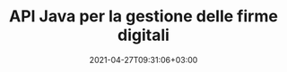 ---
############################# Static ############################
layout: "product"
date: 2021-04-27T09:31:06+03:00
draft: false

product: "Signature"
product_tag: "signature"
platform: "Java"
platform_tag: "java"

############################# Head ############################
head_title: "API per la firma digitale Java, aggiungi la firma elettronica all'immagine PDF Word Excel"
head_description: "API di firma digitale Java. Libreria di firme elettroniche per firmare digitalmente PDF, Microsoft Word, fogli di calcolo Excel, presentazioni PowerPoint e formati di documenti immagine."

############################# Header ############################
title: "API Java per la gestione delle firme digitali"
description: "Gestisci la firma elettronica di tipi di immagini, codici QR, codici a barre, metadati, testo e timbri nelle applicazioni Java per la firma di immagini e formati di file di documenti digitali."
button:
    enable: true

############################# SubMenu ############################
submenu:
    enable: true
    
    left:
        img_alt: "GroupDocs.Signature for Java"
        image: "https://www.groupdocs.cloud/templates/groupdocs/images/product-logos/groupdocs-signature-java.png"
        product: "GroupDocs.Signature"
        platform: "Java"

    middle:
        button:
            # button loop
            - link: "#overview"
              text: "Panoramica"

            # button loop
            - link: "#features"
              text: "Caratteristiche"

            # button loop
            - link: "#support"
              text: "Supporto"

            # button loop
            - link: "https://products.groupdocs.app/signature"
              text: "Dimostrazione dal vivo"

            # button loop
            - link: "https://purchase.groupdocs.com/pricing/signature/java"
              text: "Prezzi"

    right:
        link_download: "https://downloads.groupdocs.com/signature"
        link_learn: "https://docs.groupdocs.com/signature/java/"
        link_buy: "https://purchase.groupdocs.com"

############################# Overview ############################
overview:
    enable: true
    content: |
      GroupDocs.Signature per Java API ti aiuta a sviluppare applicazioni Java con funzionalità di firma elettronica per firmare documenti digitali di formati supportati senza installare alcun software esterno. Supporta la manipolazione e la gestione di vari tipi di firme elettroniche come immagine, codice a barre, codice QR, timbro, testo, ottica e metadati. Tutti i tuoi documenti commerciali elettronici come Microsoft Office Word, presentazioni PowerPoint, fogli di calcolo Excel, immagini e file PDF possono essere firmati digitalmente personalizzando le proprietà della firma, ad es. ombra, dimensioni, allineamento e altro secondo le tue esigenze. La libreria della firma digitale è semplice e leggera, costituita da un singolo file DLL che può essere facilmente integrato all'interno di un'applicazione Java nuova o esistente.  

      Tramite GroupDocs.Signature per l'API Java è possibile caricare tutti i certificati registrati dal sistema o individuare le firme esistenti utilizzando la ricerca semplice e avanzata. Le opzioni per lavorare con documenti protetti da password, specificando proprietà di firma comuni (dimensioni del testo, opacità, rotazione, verifica, proprietà dei caratteri, opzioni di colore, numero di pagina, larghezza, in alto, a sinistra ecc.) e il supporto per l'implementazione di diversi tipi di firma elettronica lo rendono affidabile Soluzione per la gestione delle firme elettroniche per documenti digitali.  

      GroupDocs.Signature per Java è compatibile con tutte le versioni Java e supporta i sistemi operativi più diffusi (Windows, Linux, MacOS) in grado di eseguire il runtime Java
    tabs:
      enable: true
      
      ## TAB ONE ##
      tab_one:
        description: |
          Questa è una panoramica delle funzionalità di GroupDocs.Signature per Java:
      
        right:
          enable: true
          icon: "fab fa-html5"
          title: "Tipi di firma"
          content: |
            * Firma del testo
            * Firma dell'immagine
            * Firme digitali
            * Firma del codice QR
            * Firma del codice a barre
            * Timbro Firma
            * Firma del campo modulo
      
      ## TAB TWO ##
      tab_two:
        description: |
          L'API di firma elettronica Java supporta vari formati di file di documenti elencati di seguito. [Formati di documenti supportati.](https://docs.groupdocs.com/signature/java/supported-document-formats/)

        left:
          enable: true
          table:
            # table loop
            - title: "Microsoft Office"
              content: |
                * **Word:** DOC, DOCX, DOCM, DOT, DOTX, DOTM, RTF, TXT
                * **Excel:** XLS, XLSX, XLSM, XLSB, XLTM, XLT, XLTM, XLTX, XLAM, SXC, SpreadsheetML
                * **PowerPoint:** PPT, PPTX, PPS, PPSX, PPSM, POT, POTM, POTX, PPTM

        right:
          enable: true
          table:
            # table loop
            - title: "Images & Other Formats"
              content: |
                * **immagini**: JPG, BMP, PNG, TIFF, GIF, DCM, WEBP
                * **OpenDocument**: ODT, OTT, OTS, ODS, ODP, OTP, ODG
                * **Jpeg2000**: JP2, JPF, JPX, J2K, J2C, JPM
                * **Metafile**: EMF, WMF, CMX
                * **Portatile**: PDF
                * **Grafica vettoriale scalabile**: CDR, SVG
                * **Adobe Photoshop**: PSD
                * **Altri**: DJVU

      ## TAB THREE ##
      tab_three:
        description: |
          GroupDocs.Signature per Java supporta i seguenti sistemi operativi, framework e gestori di pacchetti:
        
        left:
          enable: true
          table:
            # table loop
            - icon: "fab fa-windows"
              title: "Sistemi operativi"
              content: |
                * Microsoft Windows Desktop
                * Microsoft Windows Server
                * Linux
                * MacOS

            # table loop
            - icon: "fas fa-code"
              title: "Framework supportati"
              content: |
                * Java 7 (1.7) and above

        right:
          enable: true
          table:
            # table loop
            - icon: "fas fa-cogs"
              title: "Ambienti di sviluppo"
              content: |
                * NetBeans
                * IntelliJ IDEA
                * Eclipse
            # table loop
            - icon: "fas fa-tools"
              title: "Costruisci lo strumento di automazione"
              content: |
                * Maven

############################# Features ############################
features:
    enable: true
    title: "Funzionalità di GroupDocs.Signature per Java"

    feature:
      # feature loop
      - icon: "fas fa-copy"
        content: "Crea, leggi, modifica, nascondi ed elimina firme elettroniche dai formati di documenti supportati"

      # feature loop
      - icon: "fas fa-eye"
        content: "Accesso al documento firmato da flusso, percorso relativo o percorso assoluto"

      # feature loop
      - icon: "fas fa-bolt"
        content: "Applica la firma del testo a documenti, fogli di calcolo, presentazioni, immagini e file PDF"
      
      # feature loop
      - icon: "fas fa-file-powerpoint"
        content: "Aggiungi la firma del testo come annotazione, adesivo, immagine ai file PDF e configura anche lo stile e il colore"

      # feature loop
      - icon: "fas fa-code"
        content: "Firma documento PDF, file immagine e ottieni l'output in diversi formati di file"

      # feature loop
      - icon: "fas fa-cloud"
        content: "Firma digitalmente le immagini con la firma del testo come filigrana e aggiungi trasparenza, rotazione alla firma elettronica"

      # feature loop
      - icon: "fas fa-remove-format"
        content: "Cerca certificati e firma documenti Microsoft Word, Excel e PDF con certificati digitali"

      # feature loop
      - icon: "fas fa-comment-slash"
        content: "Firma formati di documenti di elaborazione testi con filigrane di testo nativo"

      # feature loop
      - icon: "fas fa-location-arrow"
        content: "Usa QR-Code, Barcode per firmare file Word, Slide, Cell, PDF e immagini"

      # feature loop
      - icon: "fas fa-border-all"
        content: "Configura e applica le firme dei timbri per proteggere i formati di file supportati"

      # feature loop
      - icon: "fas fa-wrench"
        content: "Imposta e assegna firme di immagini a documenti, fogli di calcolo, presentazioni, immagini e file PDF"

      # feature loop
      - icon: "fas fa-columns"
        content: "Configura le proprietà della firma, ad es. Look and Feel, Margini, Allineamento, ecc."

      # feature loop
      - icon: "fas fa-file-word"
        content: "Applicare la firma digitale al documento protetto da password"

      # feature loop
      - icon: "fas fa-envelope"
        content: "Esegui la verifica del testo dei documenti PDF utilizzando il gestore della firma"

      # feature loop
      - icon: "fas fa-print"
        content: "Verifica digitale di documenti Word, Cell, PDF con contenitori di certificati .CER e .PFX"

      # feature loop
      - icon: "fas fa-file-archive"
        content: "Specifica diversi tipi di unità di misura (ad es. millimetri, pixel ecc.) per le firme di testo PDF"

      # feature loop
      - icon: "fas fa-lock"
        content: "Ottieni informazioni sul documento tramite file o URL: aggiungi le firme dei campi modulo ai documenti PDF"

      # feature loop
      - icon: "fas fa-file-code"
        content: "Aggiungi oggetto dati personalizzato, VCard incorporata, e-mail, EPC, MeCard o oggetto evento al codice QR"
      
      # feature loop
      - icon: "fas fa-fill-drip"
        content: "Applicare diversi stili di pennello alle firme, ad esempio pennello sfumato, radiale, solido e texture"

      # feature loop
      - icon: "fas fa-file-excel"
        content: "Firma il documento che si trova su FTP o Azure Cloud Storage"

      # feature loop
      - icon: "fas fa-heading"
        content: "Imposta l'allineamento del testo all'interno delle forme per documenti, diapositive, immagini e file PDF"

      # feature loop
      - icon: "fas fa-project-diagram"
        content: "Cerca, verifica e firma digitalmente documenti di presentazione PowerPoint"

      # feature loop
      - icon: "fas fa-cube"
        content: "Posiziona la firma utilizzando i pixel nei documenti delle celle e il posizionamento del testo per le firme dei timbri"

      # feature loop
      - icon: "fab fa-uncharted"
        content: "Implementa la firma del timbro rettangolare con angoli arrotondati"

       # feature loop
      - icon: "fab fa-uncharted"
        content: "Estendi le firme di codici a barre e codici QR con contenuti di dati immagine"

       # feature loop
      - icon: "fab fa-uncharted"
        content: "Aggiungi firme di metadati crittografati mentre lavori con le opzioni di firma e ricerca"

       # feature loop
      - icon: "fab fa-uncharted"
        content: "Incorpora oggetti personalizzati nelle firme dei metadati all'interno di Word, Excel e presentazioni"

    more_feature:
      # more_feature_loop
      - title: "Configura e applica facilmente le firme elettroniche"
        content: |
          L'API GroupDocs.Signature per Java consente di configurare e aggiungere firme elettroniche ai formati di documenti supportati. Di seguito è riportato un esempio di codice che mostra quanto sia semplice applicare una firma di testo a un file PDF:

          ```java
          Signature signature = new Signature("sample.pdf");

          TextSignOptions options = new TextSignOptions("John Smith");
          // impostare la posizione della firma
          options.setLeft(100);
          options.setTop(100);
          
          // imposta il rettangolo della firma
          options.setWidth(100);
          options.setHeight(30);

          // imposta il colore del testo e il carattere
          options.setForeColor(Color.RED);
          SignatureFont signatureFont = new SignatureFont();
          signatureFont.setSize(12);
          signatureFont.setFamilyName("Comic Sans MS");
          options.setFont(signatureFont);
          options.setSignatureImplementation(TextSignatureImplementation.Sticker)

          // firmare il documento da archiviare
          signature.sign("sample_signed.pdf", options);
          ```

      # more_feature_loop
      - title: "Tipi di codifica di codici a barre supportati per la firma elettronica"
        content: |
          Utilizzando GroupDocs.Signature per l'API Java è possibile applicare codici a barre e codici QR ai formati di file supportati. GroupDocs.Signature per Java supporta una vasta gamma di tipi di codifica di codici a barre per soddisfare la maggior parte delle esigenze. I tipi di codifica di codici a barre supportati includono Code 11, Code 128, Code 16K/32, Databar codes, GS1 Codeblock, ISBN, ISMN, ISSN, ITF16, Pdf147, EAN8, EAN13, EAN14, UPCA, UPCE, ITF14, Code39 Standard e Codice39 esteso.

          Analogamente, l'API GroupDocs.Signature per Java consente di utilizzare tipi di codice QR, ad esempio QR, Aztec e Data Matrix. I tipi di codifica QR-Code supportati includono Aztec, DataMatrix, GS1 DataMatrix e GS1 QR.

      # more_feature_loop
      - title: "Cerca firme e certificati"
        content: |
          Tramite GroupDocs.Signature per l'API Java, puoi cercare le firme di codici QR e codici a barre in qualsiasi documento, presentazione, foglio di calcolo, immagine e file PDF e recuperare il risultato della ricerca. Puoi anche cercare oggetti di dati personalizzati da documenti firmati con la firma del codice QR, nonché cercare VCard standard e oggetto e-mail da documenti firmati con codice QR. È supportata anche la verifica del testo crittografato delle firme QR-Code e la ricerca della firma dei metadati nei documenti PDF. Applica criteri di ricerca aggiuntivi per le firme digitali dei documenti Words & Cells.  

          L'opzione di ricerca è disponibile anche per la firma dei metadati per documenti word, diapositive e fogli di calcolo, mentre la ricerca nel campo modulo è disponibile per i documenti PDF.

      # more_feature_loop
      - title: "Configurare le proprietà della firma elettronica"
        content: |
          Per migliorare l'esperienza utente degli utenti finali, GroupDocs.Signature for Java API fornisce molte proprietà che possono essere configurate abbastanza facilmente. È possibile impostare le opzioni di carattere e colore (Colore di sfondo, Colore di primo piano, Grassetto, Corsivo, Sottolineato, Famiglia di caratteri, Dimensione carattere ecc.), Opzioni di sfondo e bordo (Colore di sfondo, Trasparenza sfondo, Colore bordo, Stile tratteggio bordo, Spessore bordo, Trasparenza bordo ecc.), Margini firma (sinistro, superiore, larghezza, altezza, riempimento ecc.) e Impostazione area firma immagine e allineamento firma (allineamento orizzontale, allineamento verticale ecc.).

############################# Support ############################
support:
    enable: true

############################# Solutions ############################
solutions:
    enable: true
    title: "GroupDocs.Signature offre API per la firma di documenti per altri ambienti di sviluppo diffusi"

    solution:
        # solution loop
        - img_alt: "GroupDocs.Signature for .NET"
          image: "https://www.groupdocs.cloud/templates/groupdocs/images/product-logos/groupdocs-signature-net.png"
          product: "GroupDocs.Signature"
          platform: ".NET"
          link: "/signature/net/"

############################# Back to top ###############################
back_to_top:
  enable: true
---